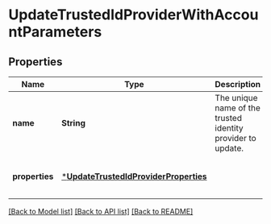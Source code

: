# UpdateTrustedIdProviderWithAccountParameters


## Properties
Name | Type | Description | Notes
------------ | ------------- | ------------- | -------------
**name** | **String** | The unique name of the trusted identity provider to update. | [default to nothing]
**properties** | [***UpdateTrustedIdProviderProperties**](UpdateTrustedIdProviderProperties.md) |  | [optional] [default to nothing]


[[Back to Model list]](../README.md#models) [[Back to API list]](../README.md#api-endpoints) [[Back to README]](../README.md)


